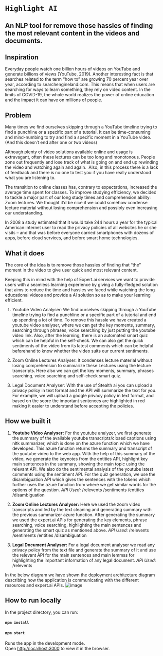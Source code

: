 # `Highlight AI`


## An NLP tool for remove those hassles of finding the most relevant content in the videos and documents.
## Inspiration
Everyday people watch one billion hours of videos on YouTube and generate billions of views (YouTube, 2019). Another interesting fact is that searches related to the term “how to” are growing 70 percent year over year, according to searchengineland.com. This means that when users are searching for ways to learn something, they rely on video content. 
In the limits of COVID-19, the whole world realizes the power of online education and the impact it can have on millions of people. 

## Problem
Many times we find ourselves skipping through a YouTube timeline trying to find a punchline or a specific part of a tutorial. It can be time-consuming and mind-numbing to try and find a specific moment in a YouTube video. (And this doesn’t end after one or two videos)​

Although plenty of video solutions available online and usage is extravagant, often these lectures can be too long and monotonous. People zone out frequently and lose track of what is going on and end up rewinding the video and watching again and again.
​
​Also, in this process there is a lack of feedback and there is no one to test you if you have really understood what you are listening to.

The transition to online classes has, contrary to expectations, increased the average time spent for classes. To improve studying efficiency, we decided to tackle a major part of our long study times and comprehension ability: Zoom lectures. We thought it’d be nice if we could somehow condense lecture material without losing comprehension and possibly even increasing our understanding.

In 2008 a study estimated that it would take 244 hours a year for the typical American internet user to read the privacy policies of all websites he or she visits – and that was before everyone carried smartphones with dozens of apps, before cloud services, and before smart home technologies. 

## What it does
The core of the idea is to remove those hassles of finding that “the” moment in the video to give user quick and most relevant content.​

Keeping this in mind with the help of Expert.ai services we want to provide users with a  seamless learning experience by giving a fully-fledged solution that aims to reduce the time and hassles we faced while watching the long educational videos and provide a AI solution so as to make your learning efficient.

1. Youtube Video Analyser: We find ourselves skipping through a YouTube timeline trying to find a punchline or a specific part of a tutorial and end up spending a lot of time. To remove this hassle we have created a youtube video analyser, where we can get the key moments, summary, searching through phrases, voice searching by just putting the youtube video link. Also, after the learning, there is an automated smart quiz which can be helpful in the self-check. We can also get the quick sentiments of the video from its latest comments which can be helpful beforehand to know whether the video suits our current sentiments.

2. Zoom Online Lectures Analyser: It condenses lecture material without losing comprehension to summarize these Lectures using the lecture transcripts. Here also we can get the key moments, summary, phrases searching, voice searching and self-check smart quiz.

3. Legal Document Analyser: With the use of Stealth ai you can upload a privacy policy in text format and the API will summarize the text for you. For example, we will upload a google privacy policy in text format, and based on the score the important sentences are highlighted in red making it easier to understand before accepting the policies.

## How we built it
1. **Youtube Video Analyser:** For the youtube analyzer, we first generate the summary of the available youtube transcripts/closed captions using nltk summarizer, which is done on the azure function which we have developed. This azure function returns the summary and transcript of the youtube video to the web app. With the help of this summary of the video, we generate the keynotes from the entities API, highlight key main sentences in the summary, showing the main topic using the relevant API. We also do the sentimental analysis of the youtube latest comments using the sentiment API. For the quiz generation, we use the disambiguation API which gives the sentences with the tokens which further uses the azure function from where we get similar words for the options of the question.
*API Used:*
	/relevents
	/sentiments
	/entities
	/disambiguation 

2. **Zoom Online Lectures Analyser:** Here we used the zoom video transcripts and led by the text cleaning and generating summary with the previous summarizer azure function. After generating the summary we used the expert.ai APIs for generating the key elements, phrase searching, voice searching, highlighting the main sentences and generating the smart quiz as mentioned above.
*API Used:*
	/relevents
	/sentiments
	/entities
	/disambiguation 

3. **Legal Document Analyser:** For a legal document analyser we read any privacy policy from the text file and generate the summary of it and use the relevant API for the main sentences and main lemmas for highlighting the important information of any legal document.
*API Used:*
	/relevents

In the below diagram we have shown the deployment architecture diagram describing how the application is communicating with the different resources and expert.ai APIs.
![image](https://challengepost-s3-challengepost.netdna-ssl.com/photos/production/software_photos/001/410/402/datas/gallery.jpg)
## How to run locally
In the project directory, you can run:
#### `npm install`

#### `npm start`

Runs the app in the development mode.\
Open [http://localhost:3000](http://localhost:3000) to view it in the browser.
